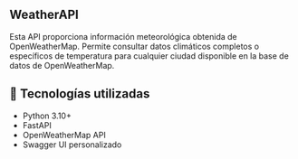 ## WeatherAPI

Esta API proporciona información meteorológica obtenida de OpenWeatherMap. Permite consultar datos climáticos completos o específicos de temperatura para cualquier ciudad disponible en la base de datos de OpenWeatherMap.

## 🚀 Tecnologías utilizadas

- Python 3.10+
- FastAPI
- OpenWeatherMap API
- Swagger UI personalizado
